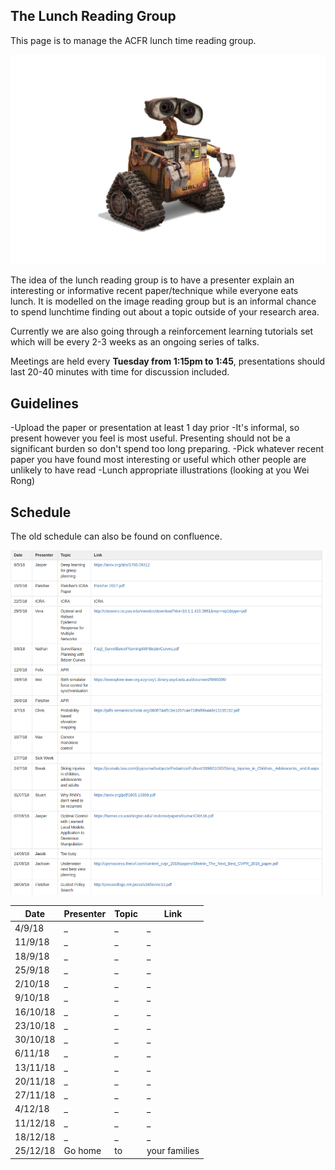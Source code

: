 ## The Lunch Reading Group

This page is to manage the ACFR lunch time reading group. 

![Image](walle.jpg)

The idea of the lunch reading group is to have a presenter explain an interesting or informative recent paper/technique while everyone eats lunch. It is modelled on the image reading group but is an informal chance to spend lunchtime finding out about a topic outside of your research area.

Currently we are also going through a reinforcement learning tutorials set which will be every 2-3 weeks as an ongoing series of talks.

Meetings are held every **Tuesday from 1:15pm to 1:45**, presentations should last 20-40 minutes with time for discussion included.

## Guidelines
-Upload the paper or presentation at least 1 day prior
-It's informal, so present however you feel is most useful. Presenting should not be a significant burden so don't spend too long preparing.
-Pick whatever recent paper you have found most interesting or useful which other people are unlikely to have read
-Lunch appropriate illustrations (looking at you Wei Rong)

## Schedule

The old schedule can also be found on confluence.

![Image](old_schedule.png)

| Date  | Presenter | Topic | Link |
| ------------- | ------------- | ------------- | ------------- |
| 4/9/18 | _ | _ | _ |
| 11/9/18 | _ | _ | _ |
| 18/9/18 | _ | _ | _ |
| 25/9/18 | _ | _ | _ |
| 2/10/18 | _ | _ | _ |
| 9/10/18 | _ | _ | _ |
| 16/10/18 | _ | _ | _ |
| 23/10/18 | _ | _ | _ |
| 30/10/18 | _ | _ | _ |
| 6/11/18 | _ | _ | _ |
| 13/11/18 | _ | _ | _ |
| 20/11/18 | _ | _ | _ |
| 27/11/18 | _ | _ | _ |
| 4/12/18 | _ | _ | _ |
| 11/12/18 | _ | _ | _ |
| 18/12/18 | _ | _ | _ |
| 25/12/18 | Go home | to | your families |

